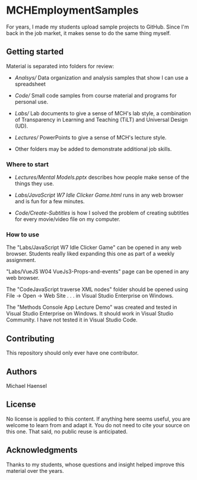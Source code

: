 # MCHEmploymentSamples

For years, I made my students upload sample projects to GitHub. Since I'm back in the job market, it makes sense to do the same thing myself.


## Getting started

Material is separated into folders for review:

* *Analsys/* Data organization and analysis samples that show I can use a spreadsheet

* *Code/* Small code samples from course material and programs for personal use.

* *Labs/* Lab documents to give a sense of MCH's lab style, a combination of Transparency in Learning and Teaching (TiLT) and Universal Design (UD).

* *Lectures/* PowerPoints to give a sense of MCH's lecture style.

* Other folders may be added to demonstrate additional job skills.

### Where to start

* *Lectures/Mental Models.pptx* describes how people make sense of the things they use.

* *Labs/JavaScript W7 Idle Clicker Game.html* runs in any web browser and is fun for a few minutes.

* *Code/Create-Subtitles* is how I solved the problem of creating subtitles for every movie/video file on my computer.


### How to use

The "Labs/JavaScript W7 Idle Clicker Game" can be opened in any web browser. Students really liked expanding this one as part of a weekly assignment.

"Labs/VueJS W04 VueJs3-Props-and-events" page can be opened in any web browser.

The "CodeJavaScript traverse XML nodes" folder should be opened using File -> Open -> Web Site . . . in Visual Studio Enterprise on Windows.

The "Methods Console App Lecture Demo" was created and tested in Visual Studio Enterprise on Windows. It should work in Visual Studio Community. I have not tested it in Visual Studio Code.


## Contributing

This repository should only ever have one contributor.

## Authors

Michael Haensel

## License

No license is applied to this content. If anything here seems useful, you are welcome to learn from and adapt it. You do not need to cite your source on this one. That said, no public reuse is anticipated.

## Acknowledgments

Thanks to my students, whose questions and insight helped improve this material over the years.